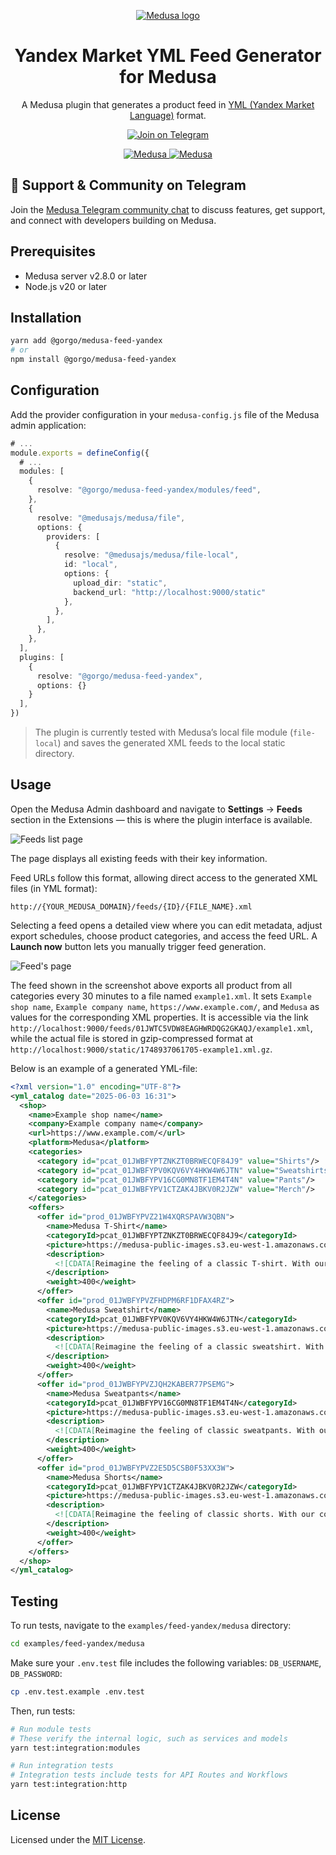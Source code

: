 <p align="center">
  <a href="https://www.medusajs.com">
    <picture>
    <source media="(prefers-color-scheme: dark)" srcset="https://user-images.githubusercontent.com/59018053/229103275-b5e482bb-4601-46e6-8142-244f531cebdb.svg">
    <source media="(prefers-color-scheme: light)" srcset="https://user-images.githubusercontent.com/59018053/229103726-e5b529a3-9b3f-4970-8a1f-c6af37f087bf.svg">
    <img alt="Medusa logo" src="https://user-images.githubusercontent.com/59018053/229103726-e5b529a3-9b3f-4970-8a1f-c6af37f087bf.svg">
    </picture>
  </a>
  
</p>

<h1 align="center">
Yandex Market YML Feed Generator for Medusa
</h1>

<p align="center">
A Medusa plugin that generates a product feed in <a href="https://yandex.com/support/direct/feeds/requirements-yml.html">YML (Yandex Market Language)</a> format.
</p>

<p align="center">
  <a href="https://t.me/medusajs_chat">
    <img src="https://img.shields.io/badge/Telegram-Join_Medusa_Community_Chat-0088cc?logo=telegram&style=social" alt="Join on Telegram" />
  </a>
</p>

<p align="center">
  <a href="https://medusajs.com">
    <img src="https://img.shields.io/badge/Medusa-^2.8.0-blue?logo=medusa" alt="Medusa" />
  </a>
  <a href="https://medusajs.com">
    <img src="https://img.shields.io/badge/Tested_with_Medusa-v2.8.7-green?logo=checkmarx" alt="Medusa" />
  </a>
</p>

## 💬 Support & Community on Telegram

Join the [Medusa Telegram community chat](https://t.me/medusajs_chat) to discuss features, get support, and connect with developers building on Medusa.

## Prerequisites

- Medusa server v2.8.0 or later
- Node.js v20 or later

## Installation

```bash
yarn add @gorgo/medusa-feed-yandex
# or
npm install @gorgo/medusa-feed-yandex
```

## Configuration

Add the provider configuration in your `medusa-config.js` file of the Medusa admin application:

```ts
# ...
module.exports = defineConfig({
  # ...
  modules: [
    {
      resolve: "@gorgo/medusa-feed-yandex/modules/feed",
    },
    {
      resolve: "@medusajs/medusa/file",
      options: {
        providers: [
          {
            resolve: "@medusajs/medusa/file-local",
            id: "local",
            options: {
              upload_dir: "static",
              backend_url: "http://localhost:9000/static"
            },
          },
        ],
      },
    },
  ],
  plugins: [
    {
      resolve: "@gorgo/medusa-feed-yandex",
      options: {}
    }
  ],
})
```

> The plugin is currently tested with Medusa’s local file module (`file-local`) and saves the generated XML feeds to the local static directory.

## Usage

Open the Medusa Admin dashboard and navigate to **Settings** -> **Feeds** section in the Extensions — this is where the plugin interface is available.

![Feeds list page](https://github.com/user-attachments/assets/7998358a-a0ed-4f46-8927-0db3189aea31)

The page displays all existing feeds with their key information.

Feed URLs follow this format, allowing direct access to the generated XML files (in YML format):

```
http://{YOUR_MEDUSA_DOMAIN}/feeds/{ID}/{FILE_NAME}.xml
```

Selecting a feed opens a detailed view where you can edit metadata, adjust export schedules, choose product categories, and access the feed URL. A **Launch now** button lets you manually trigger feed generation.

![Feed's page](https://github.com/user-attachments/assets/551f896a-8e42-44a7-9a37-0de2f436c994)

The feed shown in the screenshot above exports all product from all categories every 30 minutes to a file named `example1.xml`. It sets `Example shop name`, `Example company name`, `https://www.example.com/`, and `Medusa` as values for the corresponding XML properties. It is accessible via the link `http://localhost:9000/feeds/01JWTC5VDW8EAGHWRDQG2GKAQJ/example1.xml`, while the actual file is stored in gzip-compressed format at `http://localhost:9000/static/1748937061705-example1.xml.gz`.

Below is an example of a generated YML-file:

```xml
<?xml version="1.0" encoding="UTF-8"?>
<yml_catalog date="2025-06-03 16:31">
  <shop>
    <name>Example shop name</name>
    <company>Example company name</company>
    <url>https://www.example.com/</url>
    <platform>Medusa</platform>
    <categories>
      <category id="pcat_01JWBFYPTZNKZT0BRWECQF84J9" value="Shirts"/>
      <category id="pcat_01JWBFYPV0KQV6VY4HKW4W6JTN" value="Sweatshirts"/>
      <category id="pcat_01JWBFYPV16CG0MN8TF1EM4T4N" value="Pants"/>
      <category id="pcat_01JWBFYPV1CTZAK4JBKV0R2JZW" value="Merch"/>
    </categories>
    <offers>
      <offer id="prod_01JWBFYPVZ21W4XQRSPAVW3QBN">
        <name>Medusa T-Shirt</name>
        <categoryId>pcat_01JWBFYPTZNKZT0BRWECQF84J9</categoryId>
        <picture>https://medusa-public-images.s3.eu-west-1.amazonaws.com/tee-black-front.png</picture>
        <description>
          <![CDATA[Reimagine the feeling of a classic T-shirt. With our cotton T-shirts, everyday essentials no longer have to be ordinary.]]>
        </description>
        <weight>400</weight>
      </offer>
      <offer id="prod_01JWBFYPVZFHDPM6RF1DFAX4RZ">
        <name>Medusa Sweatshirt</name>
        <categoryId>pcat_01JWBFYPV0KQV6VY4HKW4W6JTN</categoryId>
        <picture>https://medusa-public-images.s3.eu-west-1.amazonaws.com/sweatshirt-vintage-front.png</picture>
        <description>
          <![CDATA[Reimagine the feeling of a classic sweatshirt. With our cotton sweatshirt, everyday essentials no longer have to be ordinary.]]>
        </description>
        <weight>400</weight>
      </offer>
      <offer id="prod_01JWBFYPVZJQH2KABER77PSEMG">
        <name>Medusa Sweatpants</name>
        <categoryId>pcat_01JWBFYPV16CG0MN8TF1EM4T4N</categoryId>
        <picture>https://medusa-public-images.s3.eu-west-1.amazonaws.com/sweatpants-gray-front.png</picture>
        <description>
          <![CDATA[Reimagine the feeling of classic sweatpants. With our cotton sweatpants, everyday essentials no longer have to be ordinary.]]>
        </description>
        <weight>400</weight>
      </offer>
      <offer id="prod_01JWBFYPVZ2E5D5CSB0F53XX3W">
        <name>Medusa Shorts</name>
        <categoryId>pcat_01JWBFYPV1CTZAK4JBKV0R2JZW</categoryId>
        <picture>https://medusa-public-images.s3.eu-west-1.amazonaws.com/shorts-vintage-front.png</picture>
        <description>
          <![CDATA[Reimagine the feeling of classic shorts. With our cotton shorts, everyday essentials no longer have to be ordinary.]]>
        </description>
        <weight>400</weight>
      </offer>
    </offers>
  </shop>
</yml_catalog>
```

## Testing

To run tests, navigate to the `examples/feed-yandex/medusa` directory:

```bash
cd examples/feed-yandex/medusa
```

Make sure your `.env.test` file includes the following variables: `DB_USERNAME`, `DB_PASSWORD`:

```bash
cp .env.test.example .env.test
```

Then, run tests:

```bash
# Run module tests
# These verify the internal logic, such as services and models
yarn test:integration:modules

# Run integration tests
# Integration tests include tests for API Routes and Workflows
yarn test:integration:http
```

## License

Licensed under the [MIT License](LICENSE).
